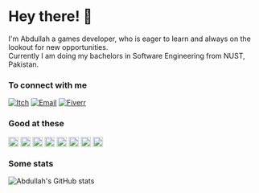# Hey there! 👋
I'm Abdullah a games developer, who is eager to learn and always on the lookout for new opportunities.  
Currently I am doing my bachelors in Software Engineering from NUST, Pakistan.

### To connect with me
[![Itch](https://img.shields.io/badge/Itch.io-FA5C5C?style=for-the-badge&logo=itchdotio&logoColor=white)](https://am-educated-vegtable.itch.io/)
[![Email](https://img.shields.io/badge/Gmail-D14836?style=for-the-badge&logo=gmail&logoColor=white)](mailto:abdullah1013shafqat@gmail.com)
[![Fiverr](https://img.shields.io/badge/fiverr-1DBF73?style=for-the-badge&logo=fiverr&logoColor=white)](https://www.fiverr.com/share/3y1LB9)


### Good at these
<img src="https://www.vectorlogo.zone/logos/unity3d/unity3d-icon.svg" height="20" valign="middle"> <img src="https://www.vectorlogo.zone/logos/python/python-icon.svg" height="20" valign="middle"> <img src="https://www.vectorlogo.zone/logos/reactjs/reactjs-icon.svg" height="20" valign="middle"> <img src="https://www.vectorlogo.zone/logos/getpostman/getpostman-icon.svg" height="20" valign="middle"> <img src="https://www.vectorlogo.zone/logos/mongodb/mongodb-icon.svg" height="20" valign="middle"> <img src="https://www.vectorlogo.zone/logos/java/java-icon.svg" height="20" valign="middle"> <img src="https://www.vectorlogo.zone/logos/javascript/javascript-icon.svg" height="20" valign="middle"> <img src="https://www.vectorlogo.zone/logos/getbootstrap/getbootstrap-icon.svg" height="20" valign="middle">

### Some stats
![Abdullah's GitHub stats](https://github-readme-stats.vercel.app/api?username=AbdullahShafqat-OG&hide=contribs,issues&theme=rose_pine)
